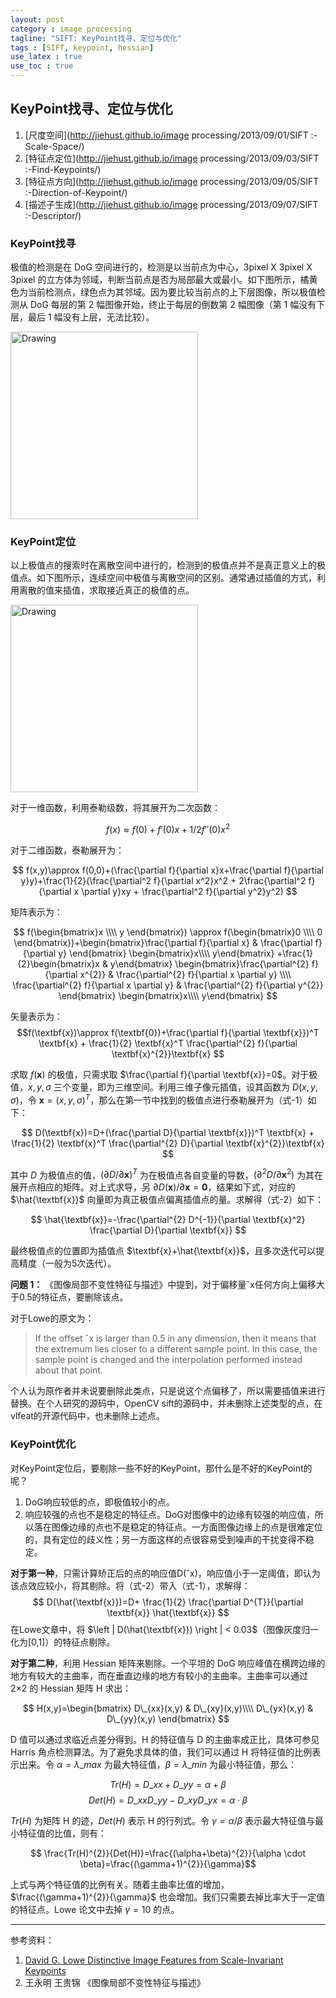 ```yaml
---
layout: post
category : image processing
tagline: "SIFT: KeyPoint找寻、定位与优化"
tags : [SIFT, keypoint, hessian]
use_latex : true
use_toc : true
---
```


## KeyPoint找寻、定位与优化
1. [尺度空间](http://jiehust.github.io/image processing/2013/09/01/SIFT :-Scale-Space/)
2. [特征点定位](http://jiehust.github.io/image processing/2013/09/03/SIFT :-Find-Keypoints/)
3. [特征点方向](http://jiehust.github.io/image processing/2013/09/05/SIFT :-Direction-of-Keypoint/)
3. [描述子生成](http://jiehust.github.io/image processing/2013/09/07/SIFT :-Descriptor/)

### KeyPoint找寻

极值的检测是在 DoG 空间进行的，检测是以当前点为中心，3pixel X 3pixel X 3pixel 的立方体为邻域，判断当前点是否为局部最大或最小。如下图所示，橘黄色为当前检测点，绿色点为其邻域。因为要比较当前点的上下层图像，所以极值检测从 DoG 每层的第 2 幅图像开始，终止于每层的倒数第 2 幅图像（第 1 幅没有下层，最后 1 幅没有上层，无法比较）。

<img class="aligncenter" src="{{BASE_PATH}}/assets/img/sift_keypoint.png" alt="Drawing" style="width: 300px;" align="center"/>

### KeyPoint定位

以上极值点的搜索时在离散空间中进行的，检测到的极值点并不是真正意义上的极值点。如下图所示，连续空间中极值与离散空间的区别。通常通过插值的方式，利用离散的值来插值，求取接近真正的极值的点。

<img class="aligncenter" src="{{BASE_PATH}}/assets/img/sift_keypoint1.jpg" alt="Drawing" style="width: 300px;" align="center"/>

对于一维函数，利用泰勒级数，将其展开为二次函数：

$$f(x)\approx f(0)+f'(0)x+1/2f''(0)x^{2}$$

对于二维函数，泰勒展开为：

$$ f(x,y)\approx f(0,0)+(\frac{\partial f}{\partial x}x+\frac{\partial f}{\partial y}y)+\frac{1}{2}(\frac{\partial^2 f}{\partial x^2}x^2 + 2\frac{\partial^2 f}{\partial x \partial y}xy + \frac{\partial^2 f}{\partial y^2}y^2) $$

矩阵表示为：

$$
f(\begin{bmatrix}x \\\\ y \end{bmatrix}) \approx f(\begin{bmatrix}0 \\\\ 0 \end{bmatrix})+\begin{bmatrix}\frac{\partial f}{\partial x} & \frac{\partial f}{\partial y} \end{bmatrix} \begin{bmatrix}x\\\\ y\end{bmatrix} +\frac{1}{2}\begin{bmatrix}x & y\end{bmatrix}  \begin{bmatrix}\frac{\partial^{2} f}{\partial x^{2}} & \frac{\partial^{2} f}{\partial x \partial y} \\\\  \frac{\partial^{2} f}{\partial x \partial y} & \frac{\partial^{2} f}{\partial y^{2}}  \end{bmatrix} \begin{bmatrix}x\\\\ y\end{bmatrix}
$$

矢量表示为：
$$f(\textbf{x})\approx f(\textbf{0})+\frac{\partial f}{\partial \textbf{x}})^T \textbf{x} + \frac{1}{2} \textbf{x}^T \frac{\partial^{2} f}{\partial \textbf{x}^{2}}\textbf{x} $$

求取 $f(\textbf{x})$ 的极值，只需求取 $\frac{\partial f}{\partial \textbf{x}}=0$。对于极值，$x,y,\sigma$ 三个变量，即为三维空间。利用三维子像元插值，设其函数为 $D(x,y,\sigma)$，令 $\textbf{x} = (x, y, \sigma)^{T}$，那么在第一节中找到的极值点进行泰勒展开为（式-1）如下：

$$
D(\textbf{x})=D+(\frac{\partial D}{\partial \textbf{x}})^T \textbf{x} + \frac{1}{2} \textbf{x}^T \frac{\partial^{2} D}{\partial \textbf{x}^{2}}\textbf{x} 
$$

其中 $D$ 为极值点的值，$(\partial D/\partial \textbf{x})^{T}$ 为在极值点各自变量的导数，$(\partial^{2} D/\partial \textbf{x}^{2})$ 为其在展开点相应的矩阵。对上式求导，另 $\partial D(\textbf{x})/\partial \textbf{x} = \textbf{0}$，结果如下式，对应的 $\hat{\textbf{x}}$ 向量即为真正极值点偏离插值点的量。求解得（式-2）如下：

$$
\hat{\textbf{x}}=-\frac{\partial^{2} D^{-1}}{\partial \textbf{x}^2} \frac{\partial D}{\partial \textbf{x}}
$$

最终极值点的位置即为插值点 $\textbf{x}+\hat{\textbf{x}}$，且多次迭代可以提高精度（一般为5次迭代）。

**问题 1：** 《图像局部不变性特征与描述》中提到，对于偏移量ˆx任何方向上偏移大于0.5的特征点，要删除该点。

对于Lowe的原文为：
> If the offset ˆx is larger than 0.5 in any dimension, then it means that the extremum lies closer to a different sample point. In this case, the sample point is changed and the interpolation performed instead about that point.

个人认为原作者并未说要删除此类点，只是说这个点偏移了，所以需要插值来进行替换。在个人研究的源码中，OpenCV sift的源码中，并未删除上述类型的点，在vlfeat的开源代码中，也未删除上述点。

### KeyPoint优化

对KeyPoint定位后，要剔除一些不好的KeyPoint，那什么是不好的KeyPoint的呢？

1. DoG响应较低的点，即极值较小的点。
2. 响应较强的点也不是稳定的特征点。DoG对图像中的边缘有较强的响应值，所以落在图像边缘的点也不是稳定的特征点。一方面图像边缘上的点是很难定位的，具有定位的歧义性；另一方面这样的点很容易受到噪声的干扰变得不稳定。

**对于第一种**，只需计算矫正后的点的响应值D(ˆx)，响应值小于一定阈值，即认为该点效应较小，将其剔除。将（式-2）带入（式-1），求解得：
$$
D(\hat{\textbf{x}})=D+ \frac{1}{2} \frac{\partial D^{T}}{\partial \textbf{x}} \hat{\textbf{x}}
$$
在Lowe文章中，将 $\left | D(\hat{\textbf{x}}) \right | < 0.03$（图像灰度归一化为[0,1]）的特征点剔除。

**对于第二种**，利用 Hessian 矩阵来剔除。一个平坦的 DoG 响应峰值在横跨边缘的地方有较大的主曲率，而在垂直边缘的地方有较小的主曲率。主曲率可以通过 2×2 的 Hessian 矩阵 H 求出：

$$
H(x,y)=\begin{bmatrix}
D\_{xx}(x,y) & D\_{xy}(x,y)\\\\ 
D\_{yx}(x,y) & D\_{yy}(x,y)
\end{bmatrix}
$$

D 值可以通过求临近点差分得到。H 的特征值与 D 的主曲率成正比，具体可参见 Harris 角点检测算法。为了避免求具体的值，我们可以通过 H 将特征值的比例表示出来。令 $\alpha =\lambda\_{max}$ 为最大特征值，$\beta =\lambda\_{min}$ 为最小特征值，那么：

$$Tr(H)=D\_{xx}+D\_{yy}=\alpha +\beta $$
$$Det(H)=D\_{xx}D\_{yy}-D\_{xy}D\_{yx} = \alpha \cdot \beta $$

$Tr(H)$ 为矩阵 H 的迹，$Det(H)$ 表示 H 的行列式。令 $\gamma  = \alpha / \beta$ 表示最大特征值与最小特征值的比值，则有：

$$ \frac{Tr(H)^{2}}{Det(H)}=\frac{(\alpha+\beta)^{2}}{\alpha \cdot \beta}=\frac{(\gamma+1)^{2}}{\gamma}$$

上式与两个特征值的比例有关。随着主曲率比值的增加，$\frac{(\gamma+1)^{2}}{\gamma}$ 也会增加。我们只需要去掉比率大于一定值的特征点。Lowe 论文中去掉 $\gamma=10$ 的点。

--- 
参考资料：

1. [David G. Lowe Distinctive Image Features from Scale-Invariant Keypoints](http://www.cs.ubc.ca/~lowe/papers/ijcv04.pdf) 
2. 王永明 王贵锦 《图像局部不变性特征与描述》


